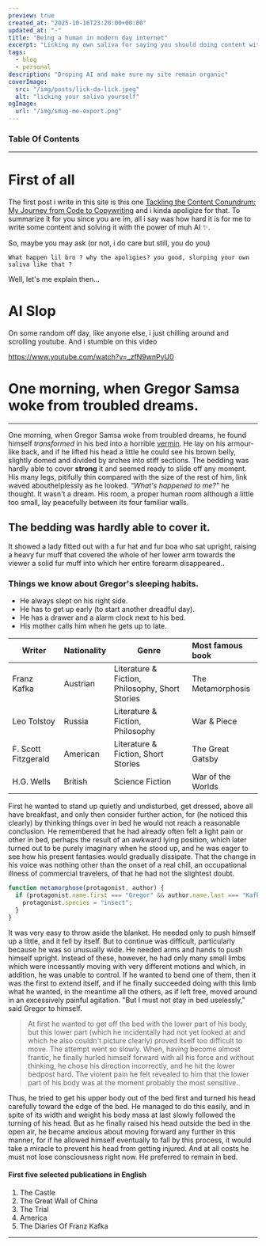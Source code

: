 ```yaml
---
preview: true
created_at: "2025-10-16T23:20:00+00:00"
updated_at: "-"
title: "Being a human in modern day internet"
excerpt: "Licking my own saliva for saying you should doing content with AI"
tags:
  - blog
  - personal
description: "Droping AI and make sure my site remain organic"
coverImage:
  src: "/img/posts/lick-da-lick.jpeg"
  alt: "licking your saliva yourself"
ogImage:
  url: "/img/smug-me-export.png"
---
```


### Table Of Contents

---

# First of all

The first post i write in this site is this one [Tackling the Content Conundrum: My Journey from Code to Copywriting](https://ridhozhr10.github.io/posts/2024/05/29/my-journey-from-code-to-copy) and i kinda apoligize for that. To summarize it for you since you are im, all i say was how hard it is for me to write some content and solving it with the power of muh AI ✨.

So, maybe you may ask (or not, i do care but still, you do you)

`What happen lil bro ? why the apoligies? you good, slurping your own saliva like that ?`

Well, let's me explain then...

# AI Slop

On some random off day, like anyone else, i just chilling around and scrolling youtube. And i stumble on this video

https://www.youtube.com/watch?v=_zfN9wnPvU0

# One morning, when Gregor Samsa woke from troubled dreams.

---

One morning, when Gregor Samsa woke from troubled dreams, he found himself _transformed_ in his bed into a horrible [vermin](http://en.wikipedia.org/wiki/Vermin "Wikipedia Vermin"). He lay on his armour-like back, and if he lifted his head a little he could see his brown belly, slightly domed and divided by arches into stiff sections. The bedding was hardly able to cover **strong** it and seemed ready to slide off any moment. His many legs, pitifully thin compared with the size of the rest of him, link waved abouthelplessly as he looked. <cite>“What's happened to me?”</cite> he thought. It wasn't a dream. His room, a proper human room although a little too small, lay peacefully between its four familiar walls.</p>

## The bedding was hardly able to cover it.

It showed a lady fitted out with a fur hat and fur boa who sat upright, raising a heavy fur muff that covered the whole of her lower arm towards the viewer a solid fur muff into which her entire forearm disappeared..

### Things we know about Gregor's sleeping habits.

- He always slept on his right side.
- He has to get up early (to start another dreadful day).
- He has a drawer and a alarm clock next to his bed.
- His mother calls him when he gets up to late.

| Writer              | Nationality | Genre                                           | Most famous book  |
| ------------------- | ----------- | ----------------------------------------------- | :---------------- |
| Franz Kafka         | Austrian    | Literature & Fiction, Philosophy, Short Stories | The Metamorphosis |
| Leo Tolstoy         | Russia      | Literature & Fiction, Philosophy                | War & Piece       |
| F. Scott Fitzgerald | American    | Literature & Fiction, Short Stories             | The Great Gatsby  |
| H.G. Wells          | British     | Science Fiction                                 | War of the Worlds |

First he wanted to stand up quietly and undisturbed, get dressed, above all have breakfast, and only then consider further action, for (he noticed this clearly) by thinking things over in bed he would not reach a reasonable conclusion. He remembered that he had already often felt a light pain or other in bed, perhaps the result of an awkward lying position, which later turned out to be purely imaginary when he stood up, and he was eager to see how his present fantasies would gradually dissipate. That the change in his voice was nothing other than the onset of a real chill, an occupational illness of commercial travelers, of that he had not the slightest doubt.

```javascript
function metamorphose(protagonist, author) {
  if (protagonist.name.first === "Gregor" && author.name.last === "Kafka") {
    protagonist.species = "insect";
  }
}
```

It was very easy to throw aside the blanket. He needed only to push himself up a little, and it fell by itself. But to continue was difficult, particularly because he was so unusually wide. He needed arms and hands to push himself upright. Instead of these, however, he had only many small limbs which were incessantly moving with very different motions and which, in addition, he was unable to control. If he wanted to bend one of them, then it was the first to extend itself, and if he finally succeeded doing with this limb what he wanted, in the meantime all the others, as if left free, moved around in an excessively painful agitation. "But I must not stay in bed uselessly," said Gregor to himself.

> At first he wanted to get off the bed with the lower part of his body, but this lower part (which he incidentally had not yet looked at and which he also couldn't picture clearly) proved itself too difficult to move. The attempt went so slowly. When, having become almost frantic, he finally hurled himself forward with all his force and without thinking, he chose his direction incorrectly, and he hit the lower bedpost hard. The violent pain he felt revealed to him that the lower part of his body was at the moment probably the most sensitive.

Thus, he tried to get his upper body out of the bed first and turned his head carefully toward the edge of the bed. He managed to do this easily, and in spite of its width and weight his body mass at last slowly followed the turning of his head. But as he finally raised his head outside the bed in the open air, he became anxious about moving forward any further in this manner, for if he allowed himself eventually to fall by this process, it would take a miracle to prevent his head from getting injured. And at all costs he must not lose consciousness right now. He preferred to remain in bed.

#### First five selected publications in English

1. The Castle
2. The Great Wall of China
3. The Trial
4. America
5. The Diaries Of Franz Kafka

---
